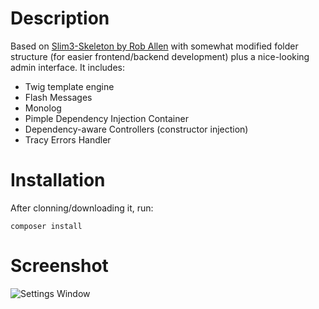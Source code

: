 # Description

Based on [Slim3-Skeleton by Rob Allen][1] with somewhat modified folder structure (for easier frontend/backend development) plus a nice-looking admin interface. It includes:

 - Twig template engine
 - Flash Messages
 - Monolog
 - Pimple Dependency Injection Container
 - Dependency-aware Controllers (constructor injection)
 - Tracy Errors Handler

# Installation

After clonning/downloading it, run:

`composer install`

# Screenshot

![Settings Window](https://raw.github.com/sarfraznawaz2005/slim3-skeleton/master/screenshot.png)

 [1]: http://akrabat.com/a-slim3-skeleton/
